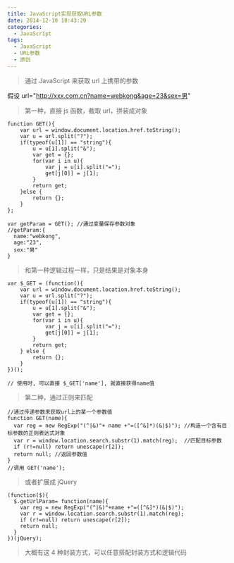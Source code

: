 ```yaml
---
title: JavaScript实现获取URL参数
date: 2014-12-10 18:43:20
categories:
  - JavaScript
tags:
  - JavaScript
  - URL参数
  - 原创
---
```


> 通过 JavaScript 来获取 url 上携带的参数

假设 url="http://xxx.com.cn?name=webkong&age=23&sex=男"

> 第一种，直接 js 函数，截取 url，拼装成对象

```
function GET(){
    var url = window.document.location.href.toString();
    var u = url.split("?");
    if(typeof(u[1]) == "string"){
        u = u[1].split("&");
        var get = {};
        for(var i in u){
            var j = u[i].split("=");
            get[j[0]] = j[1];
        }
        return get;
    }else {
        return {};
    }
};

var getParam = GET(); //通过变量保存参数对象
//getParam:{
  name:"webkong",
  age:"23",
  sex:"男"
}
```

> 和第一种逻辑过程一样，只是结果是对象本身

```
var $_GET = (function(){
    var url = window.document.location.href.toString();
    var u = url.split("?");
    if(typeof(u[1]) == "string"){
        u = u[1].split("&");
        var get = {};
        for(var i in u){
            var j = u[i].split("=");
            get[j[0]] = j[1];
        }
        return get;
    } else {
        return {};
    }
})();

// 使用时, 可以直接 $_GET['name'], 就直接获得name值
```

> 第二种，通过正则来匹配

```
//通过传递参数来获取url上的某一个参数值
function GET(name){
  var reg = new RegExp("(^|&)"+ name +"=([^&]*)(&|$)"); //构造一个含有目标参数的正则表达式对象
  var r = window.location.search.substr(1).match(reg);  //匹配目标参数
  if (r!=null) return unescape(r[2]);
  return null; //返回参数值
}
//调用 GET('name');
```

> 或者扩展成 jQuery

```
(function($){
  $.getUrlParam= function(name){
    var reg = new RegExp("(^|&)"+name +"=([^&]*)(&|$)");
    var r = window.location.search.substr(1).match(reg);
    if (r!=null) return unescape(r[2]);
    return null;
  }
})(jQuery);

```

> 大概有这 4 种封装方式，可以任意搭配封装方式和逻辑代码
